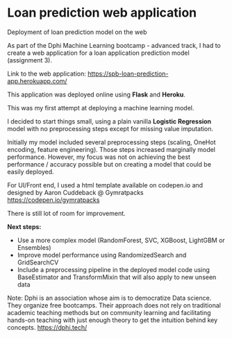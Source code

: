 # Loan prediction web application
Deployment of loan prediction model on the web

As part of the Dphi Machine Learning bootcamp - advanced track, I had to create a web application for a loan application prediction model (assignment 3).

Link to the web application: https://spb-loan-prediction-app.herokuapp.com/

This application was deployed online using **Flask** and **Heroku**.

This was my first attempt at deploying a machine learning model.

I decided to start things small, using a plain vanilla **Logistic Regression** model with no preprocessing steps except for missing value imputation. 

Initially my model included several preprocessing steps (scaling, OneHot encoding, feature engineering). Those steps increased marginally model performance. However, my focus was not on achieving the best performance / accuracy possible but on creating a model that could be easily deployed.

For UI/Front end, I used a html template available on codepen.io and designed by Aaron Cuddeback @ Gymratpacks https://codepen.io/gymratpacks

There is still lot of room for improvement.

**Next steps:**
-	Use a more complex model (RandomForest, SVC, XGBoost, LightGBM or Ensembles)
-	Improve model performance using RandomizedSearch and GridSearchCV
-	Include a preprocessing pipeline in the deployed model code using BaseEstimator and TransformMixin that will also apply to new unseen data 

Note:
Dphi is an association whose aim is to democratize Data science. They organize free bootcamps. Their approach does not rely on traditional academic teaching methods but on community learning and facilitating hands-on teaching with just enough theory to get the intuition behind key concepts.
https://dphi.tech/

